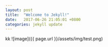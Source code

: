 ```yaml
---
layout: post
title:  "Welcome to Jekyll!"
date:   2017-06-26 21:05:01 +0800
categories: jekyll update
---
```


kk
![image]({{ page.url }}/assets/img/test.png)
